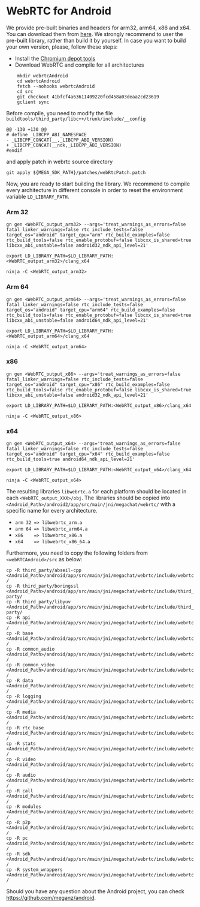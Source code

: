 # WebRTC for Android #
We provide pre-built binaries and headers for arm32, arm64, x86 and x64. You can download them from [here](https://mega.nz/file/RsMEgZqA#s0P754Ua7AqvWwamCeyrvNcyhmPjHTQQIxtqziSU4HI).
We strongly recommend to user the pre-built library, rather than build it by yourself. In case you want to build your own version, please, follow these steps:
* Install the [Chromium depot tools](http://dev.chromium.org/developers/how-tos/install-depot-tools)
* Download WebRTC and compile for all architectures

```
    mkdir webrtcAndroid
    cd webrtcAndroid
    fetch --nohooks webrtcAndroid
    cd src
    git checkout 41bfcf4a63611409220fcd458a03deaa2cd23619
    gclient sync
```
Before compile, you need to modify the file `buildtools/third_party/libc++/trunk/include/__config`

```
@@ -130 +130 @@
# define _LIBCPP_ABI_NAMESPACE 
- _LIBCPP_CONCAT(__,_LIBCPP_ABI_VERSION)
+ _LIBCPP_CONCAT(__ndk,_LIBCPP_ABI_VERSION)
#endif
```

and apply patch in webrtc source directory
```
git apply ${MEGA_SDK_PATH}/patches/webRtcPatch.patch
```

Now, you are ready to start building the library. We recommend to compile every architecture in different console in order to reset the environment variable `LD_LIBRARY_PATH`.

### Arm 32 ###
`gn gen <WebRTC_output_arm32> --args='treat_warnings_as_errors=false fatal_linker_warnings=false rtc_include_tests=false target_os="android" target_cpu="arm" rtc_build_examples=false rtc_build_tools=false rtc_enable_protobuf=false libcxx_is_shared=true libcxx_abi_unstable=false android32_ndk_api_level=21'`

`export LD_LIBRARY_PATH=$LD_LIBRARY_PATH:<WebRTC_output_arm32>/clang_x64`

`ninja -C <WebRTC_output_arm32>`
### Arm 64 ###
`gn gen <WebRTC_output_arm64> --args='treat_warnings_as_errors=false fatal_linker_warnings=false rtc_include_tests=false target_os="android" target_cpu="arm64" rtc_build_examples=false rtc_build_tools=false rtc_enable_protobuf=false libcxx_is_shared=true libcxx_abi_unstable=false android64_ndk_api_level=21'`

`export LD_LIBRARY_PATH=$LD_LIBRARY_PATH:<WebRTC_output_arm64>/clang_x64`

`ninja -C <WebRTC_output_arm64>`
### x86 ###
`gn gen <WebRTC_output_x86> --args='treat_warnings_as_errors=false fatal_linker_warnings=false rtc_include_tests=false target_os="android" target_cpu="x86" rtc_build_examples=false rtc_build_tools=false rtc_enable_protobuf=false libcxx_is_shared=true libcxx_abi_unstable=false android32_ndk_api_level=21'`

`export LD_LIBRARY_PATH=$LD_LIBRARY_PATH:<WebRTC_output_x86>/clang_x64`

`ninja -C <WebRTC_output_x86>`
### x64 ###
`gn gen <WebRTC_output_x64> --args='treat_warnings_as_errors=false fatal_linker_warnings=false rtc_include_tests=false target_os="android" target_cpu="x64" rtc_build_examples=false rtc_build_tools=true android64_ndk_api_level=21'`

`export LD_LIBRARY_PATH=$LD_LIBRARY_PATH:<WebRTC_output_x64>/clang_x64`

`ninja -C <WebRTC_output_x64>`

The resulting libraries `libwebrtc.a` for each platform should be located in each `<WebRTC_output_XXX>/obj`. The libraries should be copied into `<Android_Path>/android2/app/src/main/jni/megachat/webrtc/` with a specific name for every architecture.
* `arm 32 => libwebrtc_arm.a`
* `arm 64 => libwebrtc_arm64.a`
* `x86    => libwebrtc_x86.a`
* `x64    => libwebrtc_x86_64.a`

Furthermore, you need to copy the following folders from `<webRTCAndroid>/src` as below:

  `cp -R third_party/abseil-cpp <Android_Path>/android/app/src/main/jni/megachat/webrtc/include/webrtc/`  
  `cp -R third_party/boringssl <Android_Path>/android/app/src/main/jni/megachat/webrtc/include/third_party/`  
  `cp -R third_party/libyuv <Android_Path>/android/app/src/main/jni/megachat/webrtc/include/third_party/`  
  `cp -R api <Android_Path>/android/app/src/main/jni/megachat/webrtc/include/webrtc/`  
  `cp -R base <Android_Path>/android/app/src/main/jni/megachat/webrtc/include/webrtc/`  
  `cp -R common_audio <Android_Path>/android/app/src/main/jni/megachat/webrtc/include/webrtc/`  
  `cp -R common_video <Android_Path>/android/app/src/main/jni/megachat/webrtc/include/webrtc/`  
  `cp -R data <Android_Path>/android/app/src/main/jni/megachat/webrtc/include/webrtc/`  
  `cp -R logging <Android_Path>/android/app/src/main/jni/megachat/webrtc/include/webrtc/`  
  `cp -R media <Android_Path>/android/app/src/main/jni/megachat/webrtc/include/webrtc/`  
  `cp -R rtc_base <Android_Path>/android/app/src/main/jni/megachat/webrtc/include/webrtc/`  
  `cp -R stats <Android_Path>/android/app/src/main/jni/megachat/webrtc/include/webrtc/`  
  `cp -R video <Android_Path>/android/app/src/main/jni/megachat/webrtc/include/webrtc/`  
  `cp -R audio <Android_Path>/android/app/src/main/jni/megachat/webrtc/include/webrtc/`  
  `cp -R call <Android_Path>/android/app/src/main/jni/megachat/webrtc/include/webrtc/`  
  `cp -R modules <Android_Path>/android/app/src/main/jni/megachat/webrtc/include/webrtc/`  
  `cp -R p2p <Android_Path>/android/app/src/main/jni/megachat/webrtc/include/webrtc/`  
  `cp -R pc <Android_Path>/android/app/src/main/jni/megachat/webrtc/include/webrtc/`  
  `cp -R sdk <Android_Path>/android/app/src/main/jni/megachat/webrtc/include/webrtc/`  
  `cp -R system_wrappers <Android_Path>/android/app/src/main/jni/megachat/webrtc/include/webrtc/`  
 
Should you have any question about the Android project, you can check https://github.com/meganz/android.
